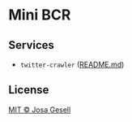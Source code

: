 # Mini BCR

## Services

- `twitter-crawler` ([README.md](twitter-crawler/README.md))

## License

[MIT © Josa Gesell](LICENSE)

